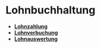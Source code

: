 # Lohnbuchhaltung

* **[Lohnzahlung](lohnbuchhaltung/lohnzahlung.md)**
* **[Lohnverbuchung](lohnbuchhaltung/lohnverbuchung.md)**
* **[Lohnauswertung](lohnbuchhaltung/lohnauswertung.md)**
